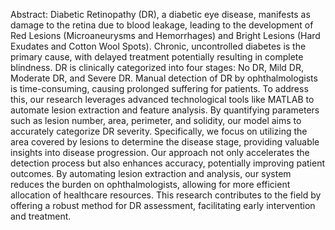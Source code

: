 Abstract: Diabetic Retinopathy (DR), a diabetic eye disease, manifests as damage to the retina due to blood leakage, 
leading to the development of Red Lesions (Microaneurysms and Hemorrhages) and Bright Lesions (Hard Exudates 
and Cotton Wool Spots). Chronic, uncontrolled diabetes is the primary cause, with delayed treatment potentially 
resulting in complete blindness. DR is clinically categorized into four stages: No DR, Mild DR, Moderate DR, and 
Severe DR. Manual detection of DR by ophthalmologists is time-consuming, causing prolonged suffering for patients. 
To address this, our research leverages advanced technological tools like MATLAB to automate lesion extraction and 
feature analysis. By quantifying parameters such as lesion number, area, perimeter, and solidity, our model aims to 
accurately categorize DR severity. Specifically, we focus on utilizing the area covered by lesions to determine the 
disease stage, providing valuable insights into disease progression. Our approach not only accelerates the detection 
process but also enhances accuracy, potentially improving patient outcomes. By automating lesion extraction and 
analysis, our system reduces the burden on ophthalmologists, allowing for more efficient allocation of healthcare 
resources. This research contributes to the field by offering a robust method for DR assessment, facilitating early 
intervention and treatment.
